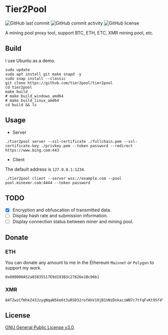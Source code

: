 # Tier2Pool

![GitHub last commit](https://img.shields.io/github/last-commit/tier2pool/tier2pool?style=flat-square)
![GitHub commit activity](https://img.shields.io/github/commit-activity/m/tier2pool/tier2pool?style=flat-square)
![GitHub license](https://img.shields.io/github/license/tier2pool/tier2pool?style=flat-square)

A mining pool proxy tool, support BTC, ETH, ETC, XMR mining pool, etc.

## Build

I use Ubuntu as a demo.

```shell
sudo update
sudo apt install git make snapd -y
sudo snap install --classic
git clone https://github.com/tier2pool/tier2pool
cd tier2pool
make build
# make build_windows_amd64
# make build_linux_amd64
cd build && ls
```

## Usage

- Server

```shell
./tier2pool server --ssl-certificate ./fullchain.pem --ssl-certificate-key ./privkey.pem --token password --redirect https://www.bing.com:443
```

- Client

The default address is `127.0.0.1:1234`.

```shell
./tier2pool client --server wss://example.com --pool pool.minexmr.com:4444 --token password
```


## TODO

- [x] Encryption and obfuscation of transmitted data.
- [ ] Display hash rate and submission information.
- [ ] Display connection status between miner and mining pool.

## Donate

### ETH

You can donate any amount to me in the Ethereum `Mainnet` or `Polygon` to support my work.

```text
0x000000A52a03835517E9d193B3c27626e1Bc96b1
```

### XMR

```text
84TZwzCfHhkZ43JzygNqaN5ke6t3uRSD32rofAhV19jB1VNzDnkaciWN7c7tfqFvKt95f4Y6jyEecWzsnUHi1koZNqBveJb
```

## License

[GNU General Public License v3.0](LICENSE).

